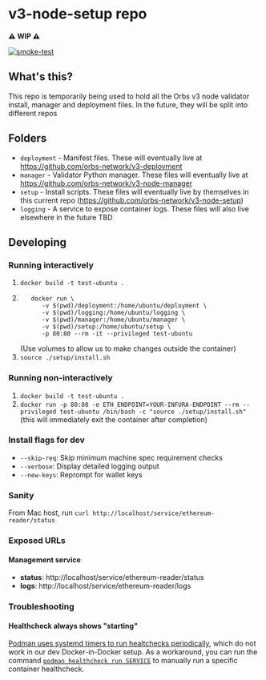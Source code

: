 # v3-node-setup repo

**⚠️ WIP ⚠️**

[![smoke-test](https://github.com/orbs-network/v3-node-setup/actions/workflows/smoke-test.yml/badge.svg)](https://github.com/orbs-network/v3-node-setup/actions/workflows/smoke-test.yml)

## What's this?

This repo is temporarily being used to hold all the Orbs v3 node validator install, manager and deployment files. In the future, they will be split into different repos

## Folders

- `deployment` - Manifest files. These will eventually live at https://github.com/orbs-network/v3-deployment
- `manager` - Validator Python manager. These files will eventually live at https://github.com/orbs-network/v3-node-manager
- `setup` - Install scripts. These files will eventually live by themselves in this current repo (https://github.com/orbs-network/v3-node-setup)
- `logging` - A service to expose container logs. These files will also live elsewhere in the future TBD

## Developing

### Running interactively

1. `docker build -t test-ubuntu .`
2. ```
      docker run \
         -v $(pwd)/deployment:/home/ubuntu/deployment \
         -v $(pwd)/logging:/home/ubuntu/logging \
         -v $(pwd)/manager:/home/ubuntu/manager \
         -v $(pwd)/setup:/home/ubuntu/setup \
         -p 80:80 --rm -it --privileged test-ubuntu
   ```
   (Use volumes to allow us to make changes outside the container)
3. `source ./setup/install.sh`

### Running non-interactively

1. `docker build -t test-ubuntu .`
2. `docker run -p 80:80 -e ETH_ENDPOINT=YOUR-INFURA-ENDPOINT --rm --privileged test-ubuntu /bin/bash -c "source ./setup/install.sh"` (this will immediately exit the container after completion)

### Install flags for dev

- `--skip-req`: Skip minimum machine spec requirement checks
- `--verbose`: Display detailed logging output
- `--new-keys`: Reprompt for wallet keys

### Sanity

From Mac host, run `curl http://localhost/service/ethereum-reader/status`

### Exposed URLs

#### Management service

- **status**: http://localhost/service/ethereum-reader/status
- **logs**: http://localhost/service/ethereum-reader/logs

### Troubleshooting

#### Healthcheck always shows "starting"

[Podman uses systemd timers to run healtchecks periodically](https://github.com/containers/podman/issues/19326), which do not work in our dev Docker-in-Docker setup. As a workaround, you can run the command [`podman healthcheck run SERVICE`](https://docs.podman.io/en/v4.4/markdown/podman-healthcheck-run.1.html) to manually run a specific container healthcheck.
